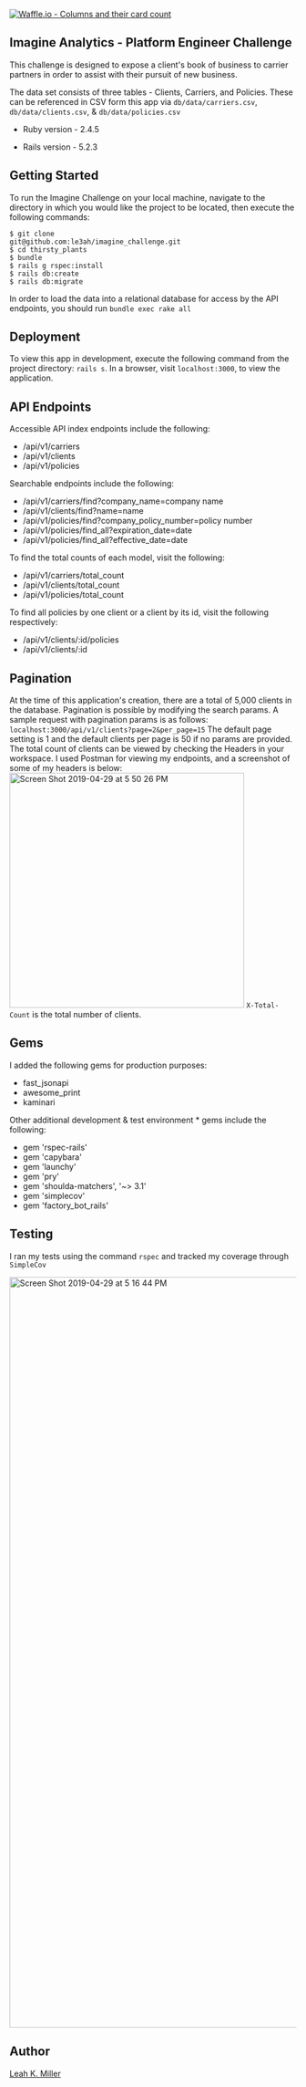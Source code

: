 [![Waffle.io - Columns and their card count](https://badge.waffle.io/le3ah/imagine_challenge.svg?columns=all)](https://waffle.io/le3ah/imagine_challenge)

## Imagine Analytics - Platform Engineer Challenge
This challenge is designed to expose a client's book of business to carrier partners in order to assist with their pursuit of new business.

The data set consists of three tables - Clients, Carriers, and Policies.  These can be referenced in CSV form this app via ```db/data/carriers.csv```, ```db/data/clients.csv```, & ```db/data/policies.csv```

* Ruby version - 2.4.5

* Rails version - 5.2.3

## Getting Started

To run the Imagine Challenge on your local machine, navigate to the directory in which you would like the project to be located, then execute the following commands:

```
$ git clone
git@github.com:le3ah/imagine_challenge.git
$ cd thirsty_plants
$ bundle
$ rails g rspec:install
$ rails db:create
$ rails db:migrate
```

In order to load the data into a relational database for access by the API endpoints, you should run `bundle exec rake all`

## Deployment

To view this app in development, execute the following command from the project directory: `rails s`. In a browser, visit `localhost:3000`, to view the application.

## API Endpoints

Accessible API index endpoints include the following:

* /api/v1/carriers
* /api/v1/clients
* /api/v1/policies

Searchable endpoints include the following:

* /api/v1/carriers/find?company_name=company name
* /api/v1/clients/find?name=name
* /api/v1/policies/find?company_policy_number=policy number
* /api/v1/policies/find_all?expiration_date=date
* /api/v1/policies/find_all?effective_date=date

To find the total counts of each model, visit the following:

* /api/v1/carriers/total_count
* /api/v1/clients/total_count
* /api/v1/policies/total_count

To find all policies by one client or a client by its id, visit the following respectively:

* /api/v1/clients/:id/policies
* /api/v1/clients/:id

## Pagination

At the time of this application's creation, there are a total of 5,000 clients in the database.  Pagination is possible by modifying the search params.  A sample request with pagination params is as follows: `localhost:3000/api/v1/clients?page=2&per_page=15`
The default page setting is 1 and the default clients per page is 50 if no params are provided.
The total count of clients can be viewed by checking the Headers in your workspace.  I used Postman for viewing my endpoints, and a screenshot of some of my headers is below:
<img width="412" alt="Screen Shot 2019-04-29 at 5 50 26 PM" src="https://user-images.githubusercontent.com/42391567/56933965-5b93b400-6aa7-11e9-9aed-53a2a8820e18.png">
`X-Total-Count` is the total number of clients.
## Gems

I added the following gems for production purposes:
* fast_jsonapi
* awesome_print
* kaminari

Other additional development & test environment * gems include the following:
* gem 'rspec-rails'
* gem 'capybara'
* gem 'launchy'
* gem 'pry'
* gem 'shoulda-matchers', '~> 3.1'
* gem 'simplecov'
* gem 'factory_bot_rails'

## Testing

I ran my tests using the command `rspec` and tracked my coverage through `SimpleCov`

<img width="1316" alt="Screen Shot 2019-04-29 at 5 16 44 PM" src="https://user-images.githubusercontent.com/42391567/56933432-12426500-6aa5-11e9-941e-8761440820ee.png">

## Author
[Leah K. Miller](https://github.com/le3ah)
